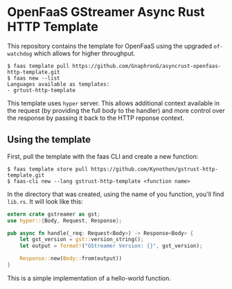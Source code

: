 # OpenFaaS GStreamer Async Rust HTTP Template

This repository contains the template for OpenFaaS using the upgraded `of-watchdog` which allows for higher throughput.

```
$ faas template pull https://github.com/GnaphronG/asyncrust-openfaas-http-template.git
$ faas new --list
Languages available as templates:
- grtust-http-template
```

This template uses `hyper` server. This allows additional context available in the request (by providing the full body to the handler) and more control over the response by passing it back to the HTTP reponse context.

## Using the template
First, pull the template with the faas CLI and create a new function:

```
$ faas template store pull https://github.com/Kynothon/gstrust-http-template.git
$ faas-cli new --lang gstrust-http-template <function name>
```

In the directory that was created, using the name of you function, you'll find `lib.rs`. It will look like this:

``` rust
extern crate gstreamer as gst;
use hyper::{Body, Request, Response};

pub async fn handle(_req: Request<Body>) -> Response<Body> {
    let gst_version = gst::version_string();
    let output = format!("GStreamer Version: {}", gst_version);

    Response::new(Body::from(output))
}
```

This is a simple implementation of a hello-world function. 

